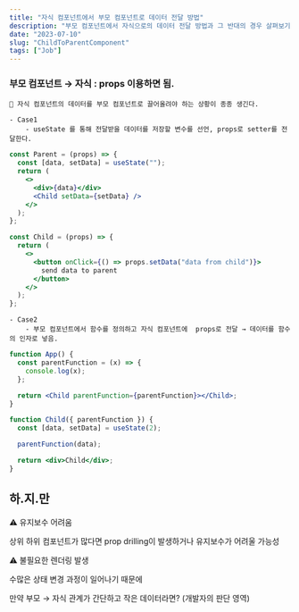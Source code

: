 ```yaml
---
title: "자식 컴포넌트에서 부모 컴포넌트로 데이터 전달 방법"
description: "부모 컴포넌트에서 자식으로의 데이터 전달 방법과 그 반대의 경우 살펴보기"
date: "2023-07-10"
slug: "ChildToParentComponent"
tags: ["Job"]
---
```


### 부모 컴포넌트 → 자식 : props 이용하면 됨.

    📌 자식 컴포넌트의 데이터를 부모 컴포넌트로 끌어올려야 하는 상황이 종종 생긴다.

    - Case1
        - useState 를 통해 전달받을 데이터를 저장할 변수를 선언, props로 setter를 전달한다.

```jsx
const Parent = (props) => {
  const [data, setData] = useState("");
  return (
    <>
      <div>{data}</div>
      <Child setData={setData} />
    </>
  );
};

const Child = (props) => {
  return (
    <>
      <button onClick={() => props.setData("data from child")}>
        send data to parent
      </button>
    </>
  );
};
```

    - Case2
        - 부모 컴포넌트에서 함수를 정의하고 자식 컴포넌트에  props로 전달 → 데이터를 함수의 인자로 넣음.

```jsx
function App() {
  const parentFunction = (x) => {
    console.log(x);
  };

  return <Child parentFunction={parentFunction}></Child>;
}

function Child({ parentFunction }) {
  const [data, setData] = useState(2);

  parentFunction(data);

  return <div>Child</div>;
}
```

## 하.지.만

⚠️ 유지보수 어려움

상위 하위 컴포넌트가 많다면 prop drilling이 발생하거나 유지보수가 어려울 가능성

⚠️ 불필요한 렌더링 발생

수많은 상태 변경 과정이 일어나기 때문에

만약 부모 → 자식 관계가 간단하고 작은 데이터라면? (개발자의 판단 영역)
